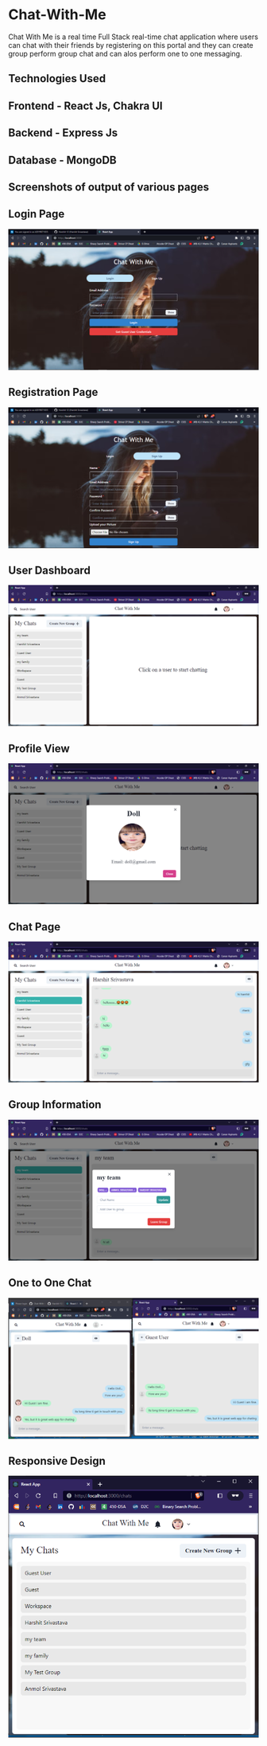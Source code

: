 # Chat-With-Me
Chat With Me is a real time Full Stack real-time chat application where users can chat with their friends by registering on this portal and they can create group perform group chat and can alos perform one to one messaging.

## Technologies Used
## Frontend - React Js, Chakra UI 
## Backend - Express Js 
## Database - MongoDB

## Screenshots of output of various pages

## Login Page
![Login-Page](https://github.com/Harshit-12/Chat-With-Me/blob/a6ff6b9fb68a639eab310eeac34bcb484942fdae/Login-Page.png)

## Registration Page
![Registration-Page](https://github.com/Harshit-12/Chat-With-Me/blob/1bf7a87d46a1649b1f7cfd539026624f0a127185/Registration-Page.png)

## User Dashboard
![User-Dashboard](https://github.com/Harshit-12/Chat-With-Me/blob/1bf7a87d46a1649b1f7cfd539026624f0a127185/User-Dashboard.png)

## Profile View
![Profile-View](https://github.com/Harshit-12/Chat-With-Me/blob/1bf7a87d46a1649b1f7cfd539026624f0a127185/Profile.png)

## Chat Page
![Chat-Page](https://github.com/Harshit-12/Chat-With-Me/blob/1bf7a87d46a1649b1f7cfd539026624f0a127185/Chat-Page.png)

## Group Information
![Group Information](https://github.com/Harshit-12/Chat-With-Me/blob/1bf7a87d46a1649b1f7cfd539026624f0a127185/Group-Info.png)

## One to One Chat 
![One-to-One-Chat](https://github.com/Harshit-12/Chat-With-Me/blob/4eab680dde10352ef3c516bb7344cdd5511108b1/One-to-One-Chat.png)

## Responsive Design
![Responsive Design](https://github.com/Harshit-12/Chat-With-Me/blob/4eab680dde10352ef3c516bb7344cdd5511108b1/Responsive%20(2).png)
